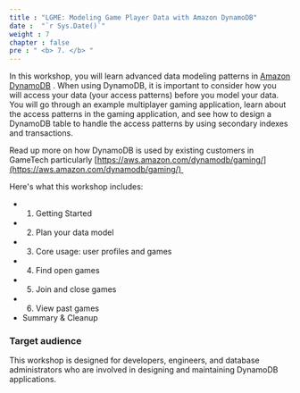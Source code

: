 ```yaml
---
title : "LGME: Modeling Game Player Data with Amazon DynamoDB"
date :  "`r Sys.Date()`" 
weight : 7
chapter : false
pre : " <b> 7. </b> "
---
```


In this workshop, you will learn advanced data modeling patterns in [Amazon DynamoDB](https://docs.aws.amazon.com/amazondynamodb/latest/developerguide/Introduction.html) . When using DynamoDB, it is important to consider how you will access your data (your access patterns) before you model your data. You will go through an example multiplayer gaming application, learn about the access patterns in the gaming application, and see how to design a DynamoDB table to handle the access patterns by using secondary indexes and transactions.

Read up more on how DynamoDB is used by existing customers in GameTech particularly [https://aws.amazon.com/dynamodb/gaming/](https://aws.amazon.com/dynamodb/gaming/) 

Here's what this workshop includes:

- 1. Getting Started
- 2. Plan your data model
- 3. Core usage: user profiles and games
- 4. Find open games
- 5. Join and close games
- 6. View past games
- Summary & Cleanup

### Target audience

This workshop is designed for developers, engineers, and database administrators who are involved in designing and maintaining DynamoDB applications.